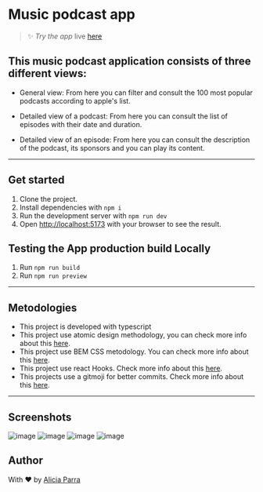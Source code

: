 # Music podcast app

> :sparkles: *Try the app* live [here](https://react-music-podcast-app-1.onrender.com/)

## This music podcast application consists of three different views:

- General view: From here you can filter and consult the 100 most popular podcasts according to apple's list.

- Detailed view of a podcast: From here you can consult the list of episodes with their date and duration.

- Detailed view of an episode: From here you can consult the description of the podcast, its sponsors and you can play its content.

---

## Get started

1. Clone the project.
2. Install dependencies with `npm i`
3. Run the development server with `npm run dev`
4. Open [http://localhost:5173](http://localhost:5173) with your browser to see the result.

## Testing the App production build Locally

1. Run `npm run build`
2. Run `npm run preview`

---

## Metodologies

- This project is developed with typescript
- This project use atomic design methodology, you can check more info about this [here](https://bradfrost.com/blog/post/atomic-web-design/).
- This project use BEM CSS metodology. You can check more info about this [here](https://getbem.com/introduction/).
- This project use react Hooks. Check more info about this [here](https://reactjs.org/docs/hooks-intro.html).
- This projects use a gitmoji for better commits. Check more info about this [here](https://gitmoji.dev/).

---

## Screenshots

![image](https://user-images.githubusercontent.com/61117650/222373996-5b08df17-b48d-4d89-adf3-baf6f7921e35.png)
![image](https://user-images.githubusercontent.com/61117650/222374024-38495c81-1901-4002-8126-c3fe5a40313a.png)
![image](https://user-images.githubusercontent.com/61117650/222374044-539bcab6-5eac-4d1c-a741-3ced22486bcf.png)
![image](https://user-images.githubusercontent.com/61117650/222374067-1db15641-d34e-4561-a7c7-aa5536ba0b97.png)


## Author

With ❤️ by [Alicia Parra](https://github.com/aliparra)

